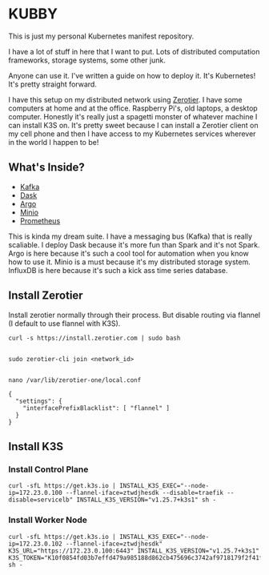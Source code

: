 # KUBBY

This is just my personal Kubernetes manifest repository.

I have a lot of stuff in here that I want to put. Lots of distributed computation frameworks, storage systems, some other junk.

Anyone can use it. I've written a guide on how to deploy it. It's Kubernetes! It's pretty straight forward.

I have this setup on my distributed network using [Zerotier](https://www.zerotier.com/). I have some computers at home and at the office. Raspberry Pi's, old laptops, a desktop computer. Honestly it's really just a spagetti monster of whatever machine I can install K3S on. It's pretty sweet because I can install a Zerotier client on my cell phone and then I have access to my Kubernetes services wherever in the world I happen to be!


## What's Inside?

- [Kafka](https://kafka.apache.org/)
- [Dask](https://dask.org/)
- [Argo](https://argoproj.github.io/)
- [Minio](https://min.io/)
- [Prometheus](https://prometheus.io/docs/introduction/overview/)

This is kinda my dream suite.
I have a messaging bus (Kafka) that is really scaliable.
I deploy Dask because it's more fun than Spark and it's not Spark.
Argo is here because it's such a cool tool for automation when you know how to use it.
Minio is a must because it's my distributed storage system.
InfluxDB is here because it's such a kick ass time series database.

## Install Zerotier

Install zerotier normally through their process. But disable routing via flannel (I default to use flannel with K3S).

```
curl -s https://install.zerotier.com | sudo bash


sudo zerotier-cli join <network_id>


nano /var/lib/zerotier-one/local.conf

{
  "settings": {
    "interfacePrefixBlacklist": [ "flannel" ]
  }
}
```

## Install K3S

### Install Control Plane

```
curl -sfL https://get.k3s.io | INSTALL_K3S_EXEC="--node-ip=172.23.0.100 --flannel-iface=ztwdjhesdk --disable=traefik --disable=servicelb" INSTALL_K3S_VERSION="v1.25.7+k3s1" sh -
```

### Install Worker Node

```
curl -sfL https://get.k3s.io | INSTALL_K3S_EXEC="--node-ip=172.23.0.102 --flannel-iface=ztwdjhesdk" K3S_URL="https://172.23.0.100:6443" INSTALL_K3S_VERSION="v1.25.7+k3s1" K3S_TOKEN="K10f0854fd03b7effd479a985188d862cb475696c3742af9718179f2f41fa0d1b5e::server:8afb4379f2f387cf5db6765bdc2df6c2" sh -
```

